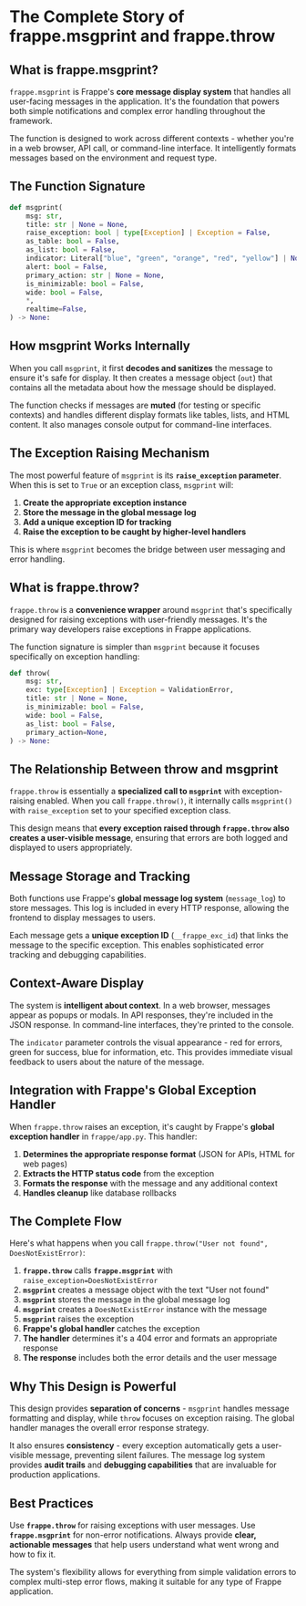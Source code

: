 # The Complete Story of frappe.msgprint and frappe.throw

## What is frappe.msgprint?

`frappe.msgprint` is Frappe's **core message display system** that handles all user-facing messages in the application. It's the foundation that powers both simple notifications and complex error handling throughout the framework.

The function is designed to work across different contexts - whether you're in a web browser, API call, or command-line interface. It intelligently formats messages based on the environment and request type.

## The Function Signature

```python
def msgprint(
    msg: str,
    title: str | None = None,
    raise_exception: bool | type[Exception] | Exception = False,
    as_table: bool = False,
    as_list: bool = False,
    indicator: Literal["blue", "green", "orange", "red", "yellow"] | None = None,
    alert: bool = False,
    primary_action: str | None = None,
    is_minimizable: bool = False,
    wide: bool = False,
    *,
    realtime=False,
) -> None:
```

## How msgprint Works Internally

When you call `msgprint`, it first **decodes and sanitizes** the message to ensure it's safe for display. It then creates a message object (`out`) that contains all the metadata about how the message should be displayed.

The function checks if messages are **muted** (for testing or specific contexts) and handles different display formats like tables, lists, and HTML content. It also manages console output for command-line interfaces.

## The Exception Raising Mechanism

The most powerful feature of `msgprint` is its **`raise_exception` parameter**. When this is set to `True` or an exception class, `msgprint` will:

1. **Create the appropriate exception instance**
2. **Store the message in the global message log**
3. **Add a unique exception ID for tracking**
4. **Raise the exception to be caught by higher-level handlers**

This is where `msgprint` becomes the bridge between user messaging and error handling.

## What is frappe.throw?

`frappe.throw` is a **convenience wrapper** around `msgprint` that's specifically designed for raising exceptions with user-friendly messages. It's the primary way developers raise exceptions in Frappe applications.

The function signature is simpler than `msgprint` because it focuses specifically on exception handling:

```python
def throw(
    msg: str,
    exc: type[Exception] | Exception = ValidationError,
    title: str | None = None,
    is_minimizable: bool = False,
    wide: bool = False,
    as_list: bool = False,
    primary_action=None,
) -> None:
```

## The Relationship Between throw and msgprint

`frappe.throw` is essentially a **specialized call to `msgprint`** with exception-raising enabled. When you call `frappe.throw()`, it internally calls `msgprint()` with `raise_exception` set to your specified exception class.

This design means that **every exception raised through `frappe.throw` also creates a user-visible message**, ensuring that errors are both logged and displayed to users appropriately.

## Message Storage and Tracking

Both functions use Frappe's **global message log system** (`message_log`) to store messages. This log is included in every HTTP response, allowing the frontend to display messages to users.

Each message gets a **unique exception ID** (`__frappe_exc_id`) that links the message to the specific exception. This enables sophisticated error tracking and debugging capabilities.

## Context-Aware Display

The system is **intelligent about context**. In a web browser, messages appear as popups or modals. In API responses, they're included in the JSON response. In command-line interfaces, they're printed to the console.

The `indicator` parameter controls the visual appearance - red for errors, green for success, blue for information, etc. This provides immediate visual feedback to users about the nature of the message.

## Integration with Frappe's Global Exception Handler

When `frappe.throw` raises an exception, it's caught by Frappe's **global exception handler** in `frappe/app.py`. This handler:

1. **Determines the appropriate response format** (JSON for APIs, HTML for web pages)
2. **Extracts the HTTP status code** from the exception
3. **Formats the response** with the message and any additional context
4. **Handles cleanup** like database rollbacks

## The Complete Flow

Here's what happens when you call `frappe.throw("User not found", DoesNotExistError)`:

1. **`frappe.throw`** calls **`frappe.msgprint`** with `raise_exception=DoesNotExistError`
2. **`msgprint`** creates a message object with the text "User not found"
3. **`msgprint`** stores the message in the global message log
4. **`msgprint`** creates a `DoesNotExistError` instance with the message
5. **`msgprint`** raises the exception
6. **Frappe's global handler** catches the exception
7. **The handler** determines it's a 404 error and formats an appropriate response
8. **The response** includes both the error details and the user message

## Why This Design is Powerful

This design provides **separation of concerns** - `msgprint` handles message formatting and display, while `throw` focuses on exception raising. The global handler manages the overall error response strategy.

It also ensures **consistency** - every exception automatically gets a user-visible message, preventing silent failures. The message log system provides **audit trails** and **debugging capabilities** that are invaluable for production applications.

## Best Practices

Use **`frappe.throw`** for raising exceptions with user messages. Use **`frappe.msgprint`** for non-error notifications. Always provide **clear, actionable messages** that help users understand what went wrong and how to fix it.

The system's flexibility allows for everything from simple validation errors to complex multi-step error flows, making it suitable for any type of Frappe application.
